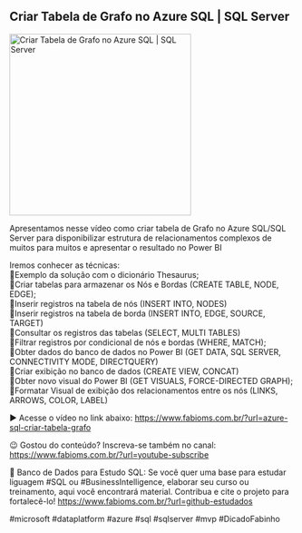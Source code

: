 ## Criar Tabela de Grafo no Azure SQL | SQL Server 

<img src="https://fabioms.com.br//uploads/youtube/YDpJKI3iNBo.png" alt="Criar Tabela de Grafo no Azure SQL | SQL Server " title="Azure SQL" width="320"/>

Apresentamos nesse vídeo como criar tabela de Grafo no Azure SQL/SQL Server para disponibilizar estrutura de relacionamentos complexos de muitos para muitos e apresentar o resultado no Power BI

Iremos conhecer as técnicas:  
🔹Exemplo da solução com o dicionário Thesaurus;  
🔹Criar tabelas para armazenar os Nós e Bordas (CREATE TABLE, NODE, EDGE);  
🔹Inserir registros na tabela de nós (INSERT INTO, NODES)  
🔹Inserir registros na tabela de borda (INSERT INTO, EDGE, SOURCE, TARGET)  
🔹Consultar os registros das tabelas (SELECT, MULTI TABLES)  
🔹Filtrar registros por condicional de nós e bordas (WHERE, MATCH);  
🔹Obter dados do banco de dados no Power BI (GET DATA, SQL SERVER, CONNECTIVITY MODE, DIRECTQUERY)  
🔹Criar exibição no banco de dados (CREATE VIEW, CONCAT)  
🔹Obter novo visual do Power BI (GET VISUALS, FORCE-DIRECTED GRAPH);  
🔹Formatar Visual de exibição dos relacionamentos entre os nós (LINKS, ARROWS, COLOR, LABEL)  

▶️ Acesse o vídeo no link abaixo:
https://www.fabioms.com.br/?url=azure-sql-criar-tabela-grafo

😉 Gostou do conteúdo? Inscreva-se também no canal:
https://www.fabioms.com.br/?url=youtube-subscribe

🎁 Banco de Dados para Estudo SQL:
Se você quer uma base para estudar liguagem #SQL ou #BusinessIntelligence, elaborar seu curso ou treinamento, aqui você encontrará material. 
Contribua e cite o projeto para fortalecê-lo!
https://www.fabioms.com.br/?url=github-estudados

#microsoft #dataplatform #azure #sql #sqlserver #mvp #DicadoFabinho 